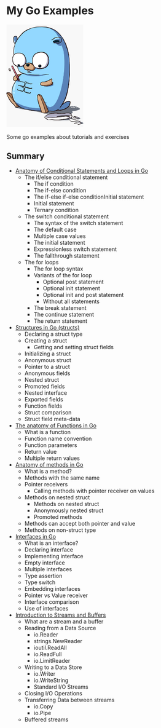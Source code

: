 # My Go Examples

<img src="./images/pet.jpeg" width="200">

Some go examples about tutorials and exercises

## Summary

* [Anatomy of Conditional Statements and Loops in Go](https://medium.com/rungo/anatomy-of-conditional-statements-and-loops-in-go-aa84352cc34d)
  * The if/else conditional statement
    * The if condition
    * The if-else condition
    * The if-else if-else conditionInitial statement
    * Initial statement
    * Ternary condition
  * The switch conditional statement
    * The syntax of the switch statement
    * The default case
    * Multiple case values
    * The initial statement
    * Expressionless switch statement
    * The fallthrough statement
  * The for loops
    * The for loop syntax
    * Variants of the for loop
      * Optional post statement
      * Optional init statement
      * Optional init and post statement
      * Without all statements
    * The break statement
    * The continue statement
    * The return statement
* [Structures in Go (structs)](https://medium.com/rungo/structures-in-go-76377cc106a2)
  * Declaring a struct type
  * Creating a struct
    * Getting and setting struct fields
  * Initializing a struct
  * Anonymous struct
  * Pointer to a struct
  * Anonymous fields
  * Nested struct
  * Promoted fields
  * Nested interface
  * Exported fields
  * Function fields
  * Struct comparison
  * Struct field meta-data
* [The anatomy of Functions in Go](https://medium.com/rungo/the-anatomy-of-functions-in-go-de56c050fe11)
  * What is a function
  * Function name convention
  * Function parameters
  * Return value
  * Multiple return values
* [Anatomy of methods in Go](https://medium.com/rungo/anatomy-of-methods-in-go-f552aaa8ac4a)
  * What is a method?
  * Methods with the same name
  * Pointer receivers
    * Calling methods with pointer receiver on values
  * Methods on nested struct
    * Methods on nested struct
    * Anonymously nested struct
    * Promoted methods
  * Methods can accept both pointer and value
  * Methods on non-struct type
* [Interfaces in Go](https://medium.com/rungo/interfaces-in-go-ab1601159b3a)
  * What is an interface?
  * Declaring interface
  * Implementing interface
  * Empty interface
  * Multiple interfaces
  * Type assertion
  * Type switch
  * Embedding interfaces
  * Pointer vs Value receiver
  * Interface comparison
  * Use of interfaces
* [Introduction to Streams and Buffers](https://medium.com/rungo/introduction-to-streams-and-buffers-d148c0cda0ad)
  * What are a stream and a buffer
  * Reading from a Data Source
    * io.Reader
    * strings.NewReader
    * ioutil.ReadAll
    * io.ReadFull
    * io.LimitReader
  * Writing to a Data Store
    * io.Writer
    * io.WriteString
    * Standard I/O Streams
  * Closing I/O Operations
  * Transferring Data between streams
    * io.Copy
    * io.Pipe
  * Buffered streams
